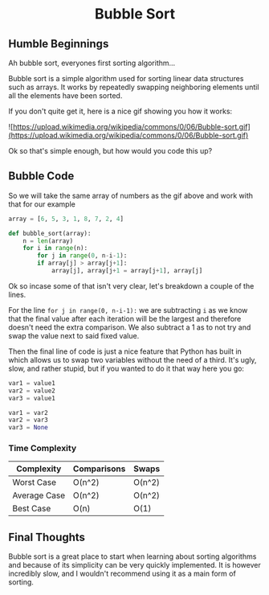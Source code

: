 <h1 align="center">Bubble Sort</h1>

## Humble Beginnings

Ah bubble sort, everyones first sorting algorithm...

Bubble sort is a simple algorithm used for sorting linear data structures such as arrays. It works by repeatedly swapping neighboring elements until all the elements have been sorted.

If you don't quite get it, here is a nice gif showing you how it works:

![https://upload.wikimedia.org/wikipedia/commons/0/06/Bubble-sort.gif](https://upload.wikimedia.org/wikipedia/commons/0/06/Bubble-sort.gif)

Ok so that's simple enough, but how would you code this up?

## Bubble Code

So we will take the same array of numbers as the gif above and work with that for our example

```python
array = [6, 5, 3, 1, 8, 7, 2, 4]

def bubble_sort(array):
    n = len(array)
    for i in range(n):
    	for j in range(0, n-i-1):
		if array[j] > array[j+1]:
			array[j], array[j+1 = array[j+1], array[j]
```

Ok so incase some of that isn't very clear, let's breakdown a couple of the lines.

For the line `for j in range(0, n-i-1):` we are subtracting `i` as we know that the final value after each iteration will be the largest and therefore doesn't need the extra comparison. We also subtract a 1 as to not try and swap the value next to said fixed value.

Then the final line of code is just a nice feature that Python has built in which allows us to swap two variables without the need of a third. It's ugly, slow, and rather stupid, but if you wanted to do it that way here you go:

```python
var1 = value1
var2 = value2
var3 = value1

var1 = var2
var2 = var3
var3 = None
```

### Time Complexity
| Complexity   | Comparisons | Swaps  |
|--------------|-------------|--------|
| Worst Case   | O(n^2)      | O(n^2) |
| Average Case | O(n^2)      | O(n^2) |
| Best Case    | O(n)        | O(1)   |

## Final Thoughts

Bubble sort is a great place to start when learning about sorting algorithms and because of its simplicity can be very quickly implemented. It is however incredibly slow, and I wouldn't recommend using it as a main form of sorting.
